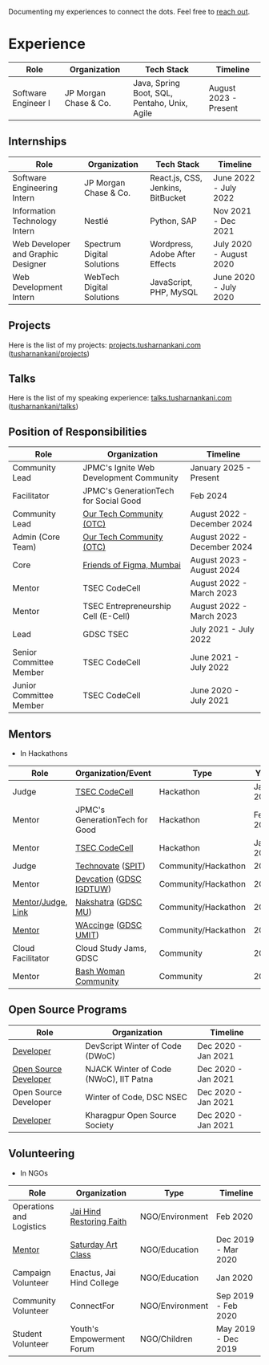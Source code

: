 Documenting my experiences to connect the dots. Feel free to [reach out](http://about.tusharnankani.com/). 

# Experience

| Role | Organization | Tech Stack | Timeline |
|---|---|---|---|
| Software Engineer I | JP Morgan Chase & Co. | Java, Spring Boot, SQL, Pentaho, Unix, Agile | August 2023 - Present |


## Internships

| Role | Organization | Tech Stack | Timeline |
|---|---|---|---|
| Software Engineering Intern | JP Morgan Chase & Co. | React.js, CSS, Jenkins, BitBucket | June 2022 - July 2022 |
| Information Technology Intern | Nestlé | Python, SAP | Nov 2021 - Dec 2021 |
| Web Developer and Graphic Designer | Spectrum Digital Solutions | Wordpress, Adobe After Effects | July 2020 - August 2020 |
| Web Development Intern | WebTech Digital Solutions | JavaScript, PHP, MySQL | June 2020 - July 2020 |

## Projects

Here is the list of my projects: [projects.tusharnankani.com](https://tusharnankani.github.io/projects) ([tusharnankani/projects](https://github.com/tusharnankani/projects))

## Talks

Here is the list of my speaking experience: [talks.tusharnankani.com](https://talks.tusharnankani.com) ([tusharnankani/talks](https://github.com/tusharnankani/talks))

## Position of Responsibilities

| Role | Organization | Timeline |
|---|---|---|
| Community Lead | JPMC's Ignite Web Development Community | January 2025 - Present | 
| Facilitator |  JPMC's GenerationTech for Social Good | Feb 2024 | 
| Community Lead | [Our Tech Community (OTC)](https://ourtech.community/) | August 2022 - December 2024 | 
| Admin (Core Team) | [Our Tech Community (OTC)](https://ourtech.community/) | August 2022 - December 2024 | 
| Core | [Friends of Figma, Mumbai](https://friends.figma.com/mumbai) | August 2023 - August 2024 | 
| Mentor | TSEC CodeCell | August 2022 - March 2023 | 
| Mentor | TSEC Entrepreneurship Cell (E-Cell) | August 2022 - March 2023 |
| Lead | GDSC TSEC | July 2021 - July 2022 | 
| Senior Committee Member | TSEC CodeCell | June 2021 - July 2022 | 
| Junior Committee Member | TSEC CodeCell | June 2020 - July 2021 | 

## Mentors 

- In Hackathons

| Role | Organization/Event | Type | Year | Misc. |
|---|---|---|---|---|
| Judge | [TSEC CodeCell](https://tseccodecell.com) | Hackathon | Jan 2025 | |
| Mentor | JPMC's GenerationTech for Good | Hackathon | Feb 2024 | |
| Mentor | [TSEC CodeCell](https://tseccodecell.com) | Hackathon | Jan 2024 | |
| Judge | [Technovate](https://technovate.devfolio.co) ([SPIT](https://technovate.rotaract3141.org)) | Community/Hackathon | 2023 | | 
| Mentor | [Devcation](https://devcation.live) ([GDSC IGDTUW](https://gdsc.community.dev/indira-gandhi-delhi-technical-university-for-women-delhi)) | Community/Hackathon | 2022 | 
| [Mentor](https://nakshatra.devfolio.co/#judges)/[Judge](https://www.linkedin.com/posts/gdscmu_nakshatra-google-mugdsc-activity-6898340415729229824-M5p5), [Link](https://nakshatra.devfolio.co/speakers-judges) | [Nakshatra](https://nakshatra.vercel.app/) ([GDSC MU](https://gdsc.community.dev/medi-caps-university-indore/)) | Community/Hackathon | 2022 | [YouTube Link](https://youtu.be/rh5CgOasLOs)
| [Mentor](https://www.linkedin.com/feed/update/urn:li:activity:6893598968316530688/) | [WAccinge](https://waccinge.netlify.app/) ([GDSC UMIT](https://gdsc.community.dev/usha-mittal-institute-of-technology-mumbai/)) | Community/Hackathon | 2022 | |
| Cloud Facilitator | Cloud Study Jams, GDSC | Community | 2022 | |
| Mentor | [Bash Woman Community](https://github.com/Bash-Woman-Community) | Community | 2021 | |

## Open Source Programs

| Role | Organization | Timeline |
|---|---|---|
| [Developer](https://drive.google.com/file/d/1ny2NpG1KlXnGqtTyeBJ5ZZXL1y5jFISY/view) | DevScript Winter of Code (DWoC) | Dec 2020 - Jan 2021 |
| [Open Source Developer](https://drive.google.com/file/d/1lQ3IXDC90XQl9zKHoEMjnGcwuvu2tha6/view) | NJACK Winter of Code (NWoC), IIT Patna | Dec 2020 - Jan 2021 |
| Open Source Developer | Winter of Code, DSC NSEC | Dec 2020 - Jan 2021 |
| [Developer](https://dev.to/tusharnankani/kwoc-kharagpur-winter-of-code-project-report-ic) | Kharagpur Open Source Society | Dec 2020 - Jan 2021 |

## Volunteering

- In NGOs

| Role | Organization | Type | Timeline |
|---|---|---|---|
| Operations and Logistics | [Jai Hind Restoring Faith](https://drive.google.com/file/d/1lX3QpTKzngR7qFr4xyEc57PShDiw6Ho7/view) | NGO/Environment | Feb 2020 |
| [Mentor](https://www.linkedin.com/posts/tusharnankani_saturdayartclass-volunteering-activity-6654763559576264704-9Keg) | [Saturday Art Class](https://saturdayartclass.com/) | NGO/Education | Dec 2019 - Mar 2020 |
| Campaign Volunteer | Enactus, Jai Hind College | NGO/Education | Jan 2020 |
| Community Volunteer | ConnectFor | NGO/Environment | Sep 2019 - Feb 2020 |
| Student Volunteer | Youth's Empowerment Forum | NGO/Children | May 2019 - Dec 2019 |
